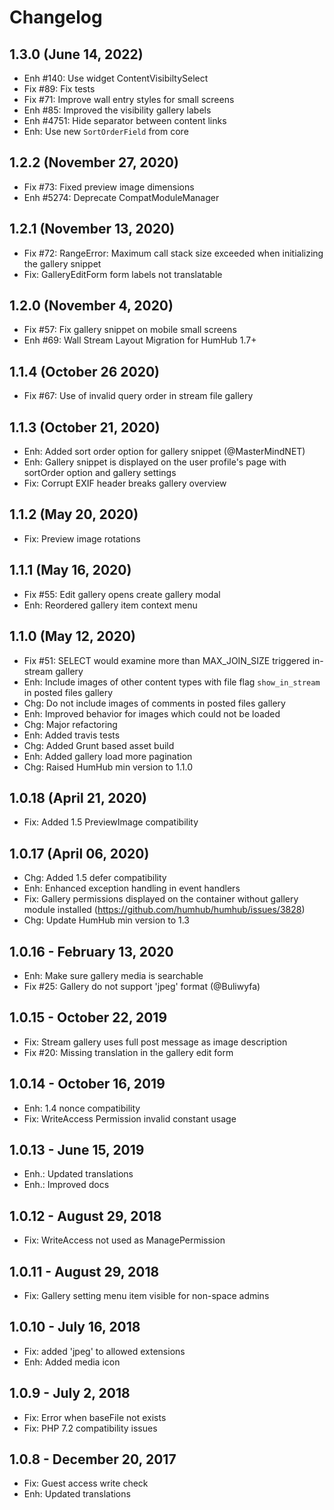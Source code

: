 Changelog
=========

1.3.0 (June 14, 2022)
---------------------
- Enh #140: Use widget ContentVisibiltySelect
- Fix #89: Fix tests
- Fix #71: Improve wall entry styles for small screens
- Enh #85: Improved the visibility gallery labels
- Enh #4751: Hide separator between content links
- Enh: Use new `SortOrderField` from core 

1.2.2 (November 27, 2020)
-----------------------
- Fix #73: Fixed preview image dimensions
- Enh #5274: Deprecate CompatModuleManager


1.2.1 (November 13, 2020)
-----------------------
- Fix #72: RangeError: Maximum call stack size exceeded when initializing the gallery snippet
- Fix: GalleryEditForm form labels not translatable


1.2.0 (November 4, 2020)
------------------------
- Fix #57: Fix gallery snippet on mobile small screens
- Enh #69: Wall Stream Layout Migration for HumHub 1.7+


1.1.4 (October 26 2020)
------------------------
- Fix #67: Use of invalid query order in stream file gallery


1.1.3 (October 21, 2020)
------------------------
- Enh: Added sort order option for gallery snippet (@MasterMindNET) 
- Enh: Gallery snippet is displayed on the user profile's page with sortOrder option and gallery settings
- Fix: Corrupt EXIF header breaks gallery overview


1.1.2 (May 20, 2020)
-----------------------
- Fix: Preview image rotations


1.1.1 (May 16, 2020)
-----------------------
- Fix #55: Edit gallery opens create gallery modal
- Enh: Reordered gallery item context menu


1.1.0 (May 12, 2020)
-----------------------
- Fix #51: SELECT would examine more than MAX_JOIN_SIZE triggered in-stream gallery
- Enh: Include images of other content types with file flag  `show_in_stream` in posted files gallery
- Chg: Do not include images of comments in posted files gallery
- Enh: Improved behavior for images which could not be loaded
- Chg: Major refactoring
- Enh: Added travis tests
- Chg: Added Grunt based asset build
- Enh: Added gallery load more pagination
- Chg: Raised HumHub min version to 1.1.0

1.0.18 (April 21, 2020)
-----------------------
- Fix: Added 1.5 PreviewImage compatibility


1.0.17 (April 06, 2020)
--------------------
- Chg: Added 1.5 defer compatibility
- Enh: Enhanced exception handling in event handlers
- Fix: Gallery permissions displayed on the container without gallery module installed (https://github.com/humhub/humhub/issues/3828)
- Chg: Update HumHub min version to 1.3


1.0.16 - February 13, 2020
---------------------
- Enh: Make sure gallery media is searchable
- Fix #25: Gallery do not support 'jpeg' format (@Buliwyfa)


1.0.15 - October 22, 2019
---------------------
- Fix: Stream gallery uses full post message as image description
- Fix #20: Missing translation in the gallery edit form


1.0.14 - October 16, 2019
---------------------
- Enh: 1.4 nonce compatibility
- Fix: WriteAccess Permission invalid constant usage


1.0.13 - June 15, 2019
---------------------
- Enh.: Updated translations
- Enh.: Improved docs


1.0.12 - August 29, 2018
---------------------
- Fix: WriteAccess not used as ManagePermission


1.0.11 - August 29, 2018
---------------------
- Fix: Gallery setting menu item visible for non-space admins


1.0.10 - July 16, 2018
---------------------
- Fix: added 'jpeg' to allowed extensions
- Enh: Added media icon


1.0.9 - July 2, 2018
---------------------
- Fix: Error when baseFile not exists
- Fix: PHP 7.2 compatibility issues


1.0.8 - December 20, 2017
---------------------
- Fix: Guest access write check
- Enh: Updated translations

